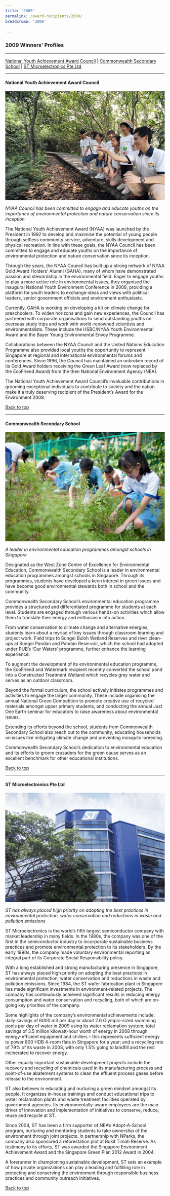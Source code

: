 ```yaml
---
title: '2009'
permalink: /award-recipients/2009/
breadcrumb: '2009'

---
```



### 2009 Winners' Profiles

-------------------

[National Youth Achievement Award Council](#nyaac) | [Commonwealth Secondary School](#css) | [ST Microelectronics Pte Ltd](#st)

-------------------

<a name="nyaac"></a>
#### National Youth Achievement Award Council

![National Youth Achievement Award Council](/images/award-recipients/2009-national-youth.jpg)

*NYAA Council has been committed to engage and educate youths on the importance of environmental protection and nature conservation since its inception*

The National Youth Achievement Award (NYAA) was launched by the President in 1992 to develop and maximise the potential of young people through selfless community service, adventure, skills development and physical recreation. In line with these goals, the NYAA Council has been committed to engage and educate youths on the importance of environmental protection and nature conservation since its inception.

Through the years, the NYAA Council has built up a strong network of NYAA Gold Award Holders’ Alumni (GAHA), many of whom have demonstrated passion and stewardship in the environmental field. Eager to engage youths to play a more active role in environmental issues, they organised the inaugural National Youth Environment Conference in 2008, providing a platform for youth leaders to exchange ideas and views with political leaders, senior government officials and environment enthusiasts.

Currently, GAHA is working on developing a kit on climate change for preschoolers. To widen horizons and gain new experiences, the Council has partnered with corporate organisations to send outstanding youths on overseas study trips and work with world-renowned scientists and environmentalists. These include the HSBC/NYAA Youth Environmental Award and the Bayer Young Environmental Envoy Programme.

Collaborations between the NYAA Council and the United Nations Education Programme also provided local youths the opportunity to represent Singapore at regional and international environmental forums and conferences. Since 1996, the Council has maintained an unbroken record of its Gold Award holders receiving the Green Leaf Award (now replaced by the EcoFriend Award) from the then National Environment Agency (NEA).

The National Youth Achievement Award Council’s invaluable contributions in grooming exceptional individuals to contribute to society and the nation make it a truly deserving recipient of the President’s Award for the Environment 2009.

[Back to top](#top)

-------------------

<a name="css"></a>
#### Commonwealth Secondary School

![Commonwealth Secondary School](/images/award-recipients/2009-commonwealth-sec.jpg)

*A leader in environmental education programmes amongst schools in Singapore*

Designated as the West Zone Centre of Excellence for Environmental Education, Commonwealth Secondary School is a leader in environmental education programmes amongst schools in Singapore. Through its programmes, students have developed a keen interest in green issues and have become good environmental stewards both in school and the community.

Commonwealth Secondary School’s environmental education programme provides a structured and differentiated programme for students at each level. Students are engaged through various hands-on activities which allow them to translate their energy and enthusiasm into action.

From water conservation to climate change and alternative energies, students learn about a myriad of key issues through classroom learning and project work. Field trips to Sungei Buloh Wetland Reserves and river clean-ups at Sungei Pandan and Pandan Reservoir, which the school had adopted under PUB’s ‘Our Waters’ programme, further enhance the learning experience.

To augment the development of its environmental education programme, the EcoFriend and Watermark recipient recently converted the school pond into a Constructed Treatment Wetland which recycles grey water and serves as an outdoor classroom.

Beyond the formal curriculum, the school actively initiates programmes and activities to engage the larger community. These include organising the annual National Green Competition to promote creative use of recycled materials amongst upper primary students, and conducting the annual Just One Earth seminar for educators to raise awareness about environmental issues.

Extending its efforts beyond the school, students from Commonwealth Secondary School also reach out to the community, educating households on issues like mitigating climate change and preventing mosquito-breeding.

Commonwealth Secondary School’s dedication to environmental education and its efforts to groom crusaders for the green cause serves as an excellent benchmark for other educational institutions.

[Back to top](#top)

-------------------

<a name="st"></a>
#### ST Microelectronics Pte Ltd

![ST Microelectronics Pte Ltd](/images/award-recipients/2009-st-microelectronics.jpg)

*ST has always placed high priority on adopting the best practices in environmental protection, water conservation and reductions in waste and pollution emissions*

ST Microelectronics is the world’s fifth largest semiconductor company with market leadership in many fields. In the 1980s, the company was one of the first in the semiconductor industry to incorporate sustainable business practices and promote environmental protection to its stakeholders. By the early 1990s, the company made voluntary environmental reporting an integral part of its Corporate Social Responsibility policy.

With a long established and strong manufacturing presence in Singapore, ST has always placed high priority on adopting the best practices in environmental protection, water conservation and reductions in waste and pollution emissions. Since 1984, the ST wafer fabrication plant in Singapore has made significant investments in environment-related projects. The company has continuously achieved significant results in reducing energy consumption and water conservation and recycling, both of which are on-going key priorities of the company.

Some highlights of the company’s environmental achievements include: daily savings of 6000 m3 per day or about 2.6 Olympic-sized swimming pools per day of water in 2009 using its water reclamation system; total savings of 3.5 million kilowatt-hour worth of energy in 2008 through energy-efficient equipment and chillers – this represents sufficient energy to power 800 HDB 4-room flats in Singapore for a year; and a recycling rate of 79% of its waste in 2008, with only 1.5% going to landfill and the rest incinerated to recover energy.

Other equally important sustainable development projects include the recovery and recycling of chemicals used in its manufacturing process and point-of-use abatement systems to clean the effluent process gases before release to the environment.

ST also believes in educating and nurturing a green mindset amongst its people. It organizes in-house trainings and conduct educational trips to water reclamation plants and waste treatment facilities operated by government agencies. Its environmentally-aware employees are the main driver of innovation and implementation of initiatives to conserve, reduce, reuse and recycle at ST.

Since 2004, ST has been a firm supporter of NEA’s Adopt-A-School program, nurturing and mentoring students to take ownership of the environment through joint projects. In partnership with NParks, the company also sponsored a reforestation plot at Bukit Timah Reserve. As testimony to its efforts, ST was awarded the Singapore Environment Achievement Award and the Singapore Green Plan 2012 Award in 2004.

A forerunner in championing sustainable development, ST sets an example of how private organizations can play a leading and fulfilling role in protecting and conserving the environment through responsible business practices and community outreach initiatives.

[Back to top](#top)
